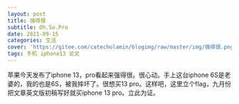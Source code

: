 ```yaml
---
layout: post
title: 强得很
subtitle: Oh.So.Pro
date: 2021-09-15
categories: 生活 
cover: 'https://gitee.com/catecholamin/blogimg/raw/master/img/强得很.png'
tags: 手机 iphone13 论文
---
```


苹果今天发布了iphone 13，pro看起来强得很。很心动。手上这台iphone 6S是老婆的，我的也是6S，被我摔坏了。很想买13 pro。这样吧，这里立个flag，九月份把文章英文版初稿写好就买iphone 13 pro。立此为证。